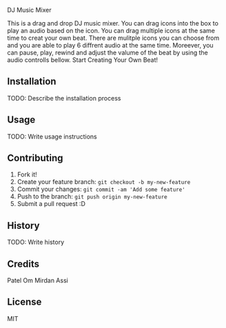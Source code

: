 DJ Music Mixer

This is a drag and drop DJ music mixer. You can drag icons into the box to play an audio based on the icon. You can drag multiple icons at the same time to creat your own beat.
 There are mulitple icons you can choose from and you are able to play 6 diffrent audio at the same time.
 Moreever, you can pause, play, rewind and adjust the valume of the beat by using the audio controlls bellow. 
 Start Creating Your Own Beat!

## Installation

TODO: Describe the installation process

## Usage

TODO: Write usage instructions

## Contributing

1. Fork it!
2. Create your feature branch: `git checkout -b my-new-feature`
3. Commit your changes: `git commit -am 'Add some feature'`
4. Push to the branch: `git push origin my-new-feature`
5. Submit a pull request :D

## History

TODO: Write history

## Credits

Patel Om
Mirdan Assi

## License

MIT